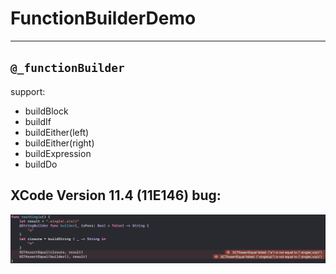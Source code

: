 # FunctionBuilderDemo

---

## `@_functionBuilder` 

support: 
 
 * buildBlock
 * buildIf
 * buildEither(left)
 * buildEither(right)
 * buildExpression
 * buildDo

## XCode Version 11.4 (11E146) bug:

![](image/bug.png)